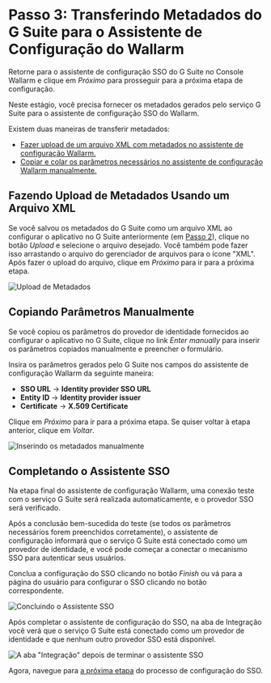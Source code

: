 #   Passo 3: Transferindo Metadados do G Suite para o Assistente de Configuração do Wallarm

[img-sp-wizard-transfer-metadata]:  ../../../../images/admin-guides/configuration-guides/sso/gsuite/sp-wizard-transfer-metadata.png
[img-transfer-metadata-manually]:   ../../../../images/admin-guides/configuration-guides/sso/gsuite/transfer-metadata-manually.png
[img-sp-wizard-finish]:             ../../../../images/admin-guides/configuration-guides/sso/gsuite/sp-wizard-finish.png
[img-integration-tab]:               ../../../../images/admin-guides/configuration-guides/sso/gsuite/integration-tab.png

[doc-setup-idp]:                    setup-idp.md
[doc-allow-access-to-wl]:           allow-access-to-wl.md

[anchor-upload-metadata-xml]:       #uploading-metadata-using-an-xml-file
[anchor-upload-metadata-manually]:  #copying-parameters-manually

Retorne para o assistente de configuração SSO do G Suite no Console Wallarm e clique em *Próximo* para prosseguir para a próxima etapa de configuração.

Neste estágio, você precisa fornecer os metadados gerados pelo serviço G Suite para o assistente de configuração SSO do Wallarm.

Existem duas maneiras de transferir metadados:
*   [Fazer upload de um arquivo XML com metadados no assistente de configuração Wallarm.][anchor-upload-metadata-xml]
*   [Copiar e colar os parâmetros necessários no assistente de configuração Wallarm manualmente.][anchor-upload-metadata-manually]


##  Fazendo Upload de Metadados Usando um Arquivo XML

Se você salvou os metadados do G Suite como um arquivo XML ao configurar o aplicativo no G Suite anteriormente (em [Passo 2][doc-setup-idp]), clique no botão *Upload* e selecione o arquivo desejado. Você também pode fazer isso arrastando o arquivo do gerenciador de arquivos para o ícone "XML". Após fazer o upload do arquivo, clique em *Próximo* para ir para a próxima etapa.

![Upload de Metadados][img-sp-wizard-transfer-metadata]


##  Copiando Parâmetros Manualmente

Se você copiou os parâmetros do provedor de identidade fornecidos ao configurar o aplicativo no G Suite, clique no link *Enter manually* para inserir os parâmetros copiados manualmente e preencher o formulário. 

Insira os parâmetros gerados pelo G Suite nos campos do assistente de configuração Wallarm da seguinte maneira:

*   **SSO URL** → **Identity provider SSO URL**
*   **Entity ID** → **Identity provider issuer**
*   **Certificate** → **X.509 Certificate**

Clique em *Próximo* para ir para a próxima etapa. Se quiser voltar à etapa anterior, clique em *Voltar*.

![Inserindo os metadados manualmente][img-transfer-metadata-manually]


##  Completando o Assistente SSO

Na etapa final do assistente de configuração Wallarm, uma conexão teste com o serviço G Suite será realizada automaticamente, e o provedor SSO será verificado.

Após a conclusão bem-sucedida do teste (se todos os parâmetros necessários forem preenchidos corretamente), o assistente de configuração informará que o serviço G Suite está conectado como um provedor de identidade, e você pode começar a conectar o mecanismo SSO para autenticar seus usuários.

Conclua a configuração do SSO clicando no botão *Finish* ou vá para a página do usuário para configurar o SSO clicando no botão correspondente.

![Concluindo o Assistente SSO][img-sp-wizard-finish]

Após completar o assistente de configuração do SSO, na aba de Integração você verá que o serviço G Suite está conectado como um provedor de identidade e que nenhum outro provedor SSO está disponível.

![A aba "Integração" depois de terminar o assistente SSO][img-integration-tab]

Agora, navegue para [a próxima etapa][doc-allow-access-to-wl] do processo de configuração do SSO.
